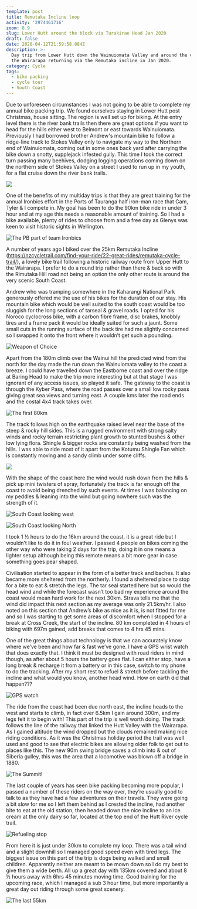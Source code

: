 ```yaml
---
template: post
title: Remutaka Incline loop
activity: '2974461716'
zoom: 8.9
slug: Lower Hutt around the block via Turakirae Head Jan 2020
draft: false
date: 2020-04-12T21:59:58.084Z
description: >-
  Day trip from Lower Hutt down the Wainuiomata Valley and around the coast to
  the Wairarapa returning via the Remutaka incline in Jan 2020.
category: Cycle
tags:
  - bike packing
  - cycle tour
  - South Coast
---
```

Due to unforeseen circumstances I was not going to be able to complete my annual bike packing trip. We found ourselves staying in Lower Hutt post Christmas, house sitting. The region is well set up for biking. At the entry level there is the river bank trails then there are great options if you want to head for the hills either west to Belmont or east towards Wainuiomata. Previously I had borrowed brother Andrew's mountain bike to follow a ridge-line track to Stokes Valley only to navigate my way to the Northern end of Wainuiomata, coming out in some ones back yard after carrying the bike down a snotty, supplejack infested gully. This time I took the correct turn passing many beehives, dodging logging operations coming down on the northern side of Stokes Valley on a street I used to run up in my youth, for a flat cruise down the river bank trails.

![](/media/hutt-hills.jpg)

One of the benefits of my multiday trips is that they are great training for the annual Ironbics effort in the Ports of Tauranga half iron-man race that Cam, Tyler & I compete in. My goal has been to do the 90km bike ride in under 3 hour and at my age this needs a reasonable amount of training. So I had a bike available, plenty of rides to choose from and a free day as Glenys was keen to visit historic sights in Wellington.

![](/media/pb-half-im-2.jpg "The PB part of team Ironbics")

A number of years ago I biked over the 25km Remutaka Incline (https://nzcycletrail.com/find-your-ride/22-great-rides/remutaka-cycle-trail/), a lovely bike trail following a historic railway route from Upper Hutt to the Wairarapa. I prefer to do a round trip rather than there & back so with the Rimutaka Hill road not being an option the only other route is around the very scenic South Coast.

Andrew who was tramping somewhere in the Kaharangi National Park generously offered me the use of his bikes for the duration of our stay. His mountain bike which would be well suited to the south coast would be too sluggish for the long sections of tarseal & gravel roads. I opted for his Noroco cyclocross bike, with a carbon fibre frame, disc brakes, knobbly tires and a frame pack it would be ideally suited for such a jaunt. Some small cuts in the running surface of the back tire had me slightly concerned so I swapped it onto the front where it wouldn’t get such a pounding.

![](/media/andrew-s-bike.jpg "Weapon of Choice")

Apart from the 180m climb over the Wainui hill the predicted wind from the north for the day made the run down the Wainuiomata valley to the coast a breeze. I could have travelled down the Eastborne coast and over the ridge at Baring Head to make the trip more interesting but at that stage I was ignorant of any access issues, so played it safe.  The gateway to the coast is through the Kyber Pass, where the road passes over a small low rocky pass giving great sea views and turning east. A couple kms later the road ends and the costal 4x4 track takes over. 

![](/media/south-coast-map.jpg "The first 80km")

The track follows high on the earthquake raised level near the base of the steep & rocky hill sides. This is a rugged environment with strong salty winds and rocky terrain restricting plant growth to stunted bushes & other low lying flora. Shingle & bigger rocks are constantly being washed from the hills. I was able to ride most of it apart from the Kotumu Shingle Fan which is constantly moving and a sandy climb under some cliffs.   

![](/media/kotumu-stream-sign.jpg)

With the shape of the coast here the wind would rush down from the hills & pick up mini twisters of spray, fortunately the track is far enough off the coast to avoid being drenched by such events. At times I was balancing on my peddles & leaning into the wind but going nowhere such was the strength of it.

![](/media/south-coast-looking-west.jpg "South Coast looking west")

![](/media/south-coast-looking-north.jpg "South Coast looking North")

I took 1 ½ hours to do the 16km around the coast, it is a great ride but I wouldn’t like to do it in foul weather. I passed 4 people on bikes coming the other way who were taking 2 days for the trip, doing it in one means a lighter setup although being this remote means a bit more gear in case something goes pear shaped.

Civilisation started to appear in the form of a better track and baches. It also became more sheltered from the northerly. I found a sheltered place to stop for a bite to eat & stretch the legs. The tar seal started here but so would the head wind and while the forecast wasn’t too bad my experience around the coast would mean hard work for the next 30km. Strava tells me that the wind did impact this next section as my average was only 21.5km/hr. I also noted on this section that Andrew’s bike as nice as it is, is not fitted for me and so I was starting to get some areas of discomfort when I stopped for a break at Cross Creek, the start of the incline. 80 km completed in 4 hours of biking with 697m gained, add breaks that comes to 4 hrs 45 mins.

One of the great things about technology is that we can accurately know where we’ve been and how far & fast we’ve gone. I have a GPS wrist watch that does exactly that. I think it must be designed with road riders in mind though, as after about 5 hours the battery goes flat. I can either stop, have a long break & recharge it from a battery or in this case, switch to my phone to do the tracking. After my short rest to refuel & stretch before tackling the incline and what would you know, another head wind.  How on earth did that happen???

![](/media/watch.jpg "GPS watch")

The ride from the coast had been due north east, the incline heads to the west and starts to climb, in fact over 6.5km I gain around 300m, and my legs felt it to begin with! This part of the trip is well worth doing. The track follows the line of the railway that linked the Hutt Valley with the Wairarapa. As I gained altitude the wind dropped but the clouds remained making nice riding conditions. As it was the Christmas holiday period the trail was well used and good to see that electric bikes are allowing older folk to get out to places like this. The new 90m swing bridge saves a climb into & out of Siberia gulley, this was the area that a locomotive was blown off a bridge in 1880. 

![](/media/incline-summit.jpg "The Summit!")

The last couple of years has seen bike packing becoming more popular, I passed a number of these riders on the way over, they’re usually good to talk to as they have had a few adventures on their travels. They were going a bit slow for me so I left them behind as I crested the incline, had another bite to eat at the old station, then headed down the nice incline to an ice cream at the only dairy so far, located at the top end of the Hutt River cycle trail.

![](/media/diary.jpg "Refueling stop")

From here it is just under 30km to complete my loop. There was a tail wind and a slight downhill so I managed good speed even with tired legs.  The biggest issue on this part of the trip is dogs being walked and small children. Apparently neither are meant to be mown down so I do my best to give them a wide berth. All up a great day with 135km covered and about 8 ½  hours away with 6hrs 45 minutes moving time.  Good training for the upcoming race, which I managed a sub 3 hour time, but more importantly a great day out riding through some great scenery.

![](/media/remutaka-incline-map.jpg "The last 55km")
